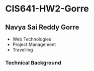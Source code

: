 # CIS641-HW2-Gorre
## Navya Sai Reddy Gorre
* Web Technologies
* Project Management
* Travelling
### Technical Background

